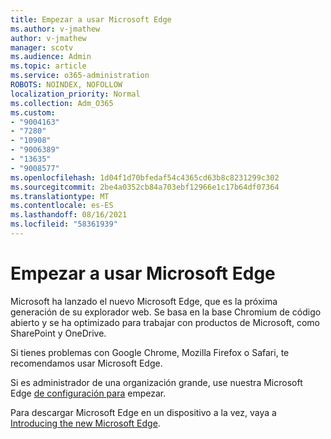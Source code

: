 ```yaml
---
title: Empezar a usar Microsoft Edge
ms.author: v-jmathew
author: v-jmathew
manager: scotv
ms.audience: Admin
ms.topic: article
ms.service: o365-administration
ROBOTS: NOINDEX, NOFOLLOW
localization_priority: Normal
ms.collection: Adm_O365
ms.custom:
- "9004163"
- "7280"
- "10908"
- "9006389"
- "13635"
- "9008577"
ms.openlocfilehash: 1d04f1d70bfedaf54c4365cd63b8c8231299c302
ms.sourcegitcommit: 2be4a0352cb84a703ebf12966e1c17b64df07364
ms.translationtype: MT
ms.contentlocale: es-ES
ms.lasthandoff: 08/16/2021
ms.locfileid: "58361939"
---
```

# <a name="start-using-microsoft-edge"></a>Empezar a usar Microsoft Edge

Microsoft ha lanzado el nuevo Microsoft Edge, que es la próxima generación de su explorador web. Se basa en la base Chromium de código abierto y se ha optimizado para trabajar con productos de Microsoft, como SharePoint y OneDrive.

Si tienes problemas con Google Chrome, Mozilla Firefox o Safari, te recomendamos usar Microsoft Edge.

Si es administrador de una organización grande, use nuestra Microsoft Edge [de configuración para](https://go.microsoft.com/fwlink/?linkid=2142423) empezar.

Para descargar Microsoft Edge en un dispositivo a la vez, vaya a [Introducing the new Microsoft Edge](https://go.microsoft.com/fwlink/?linkid=2141049).
